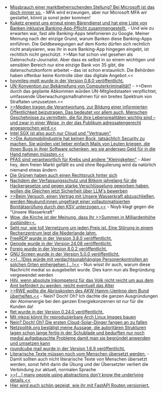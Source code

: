 * [Missbrauch einer marktbeherrschenden Stellung? Bei Microsoft ist das doch immer so.](https://www.borncity.com/blog/2024/08/26/microsoft-authenticator-zwang-obwohl-mfa-bereits-eingerichtet/) - MFA wird erzwungen, aber nur Microsoft MFA wir gestattet, könnt ja sonst jeder kommen!
* [Kuketz erweist uns erneut einen Bärendienst und hat eine Liste von Banken inklusive Banking-App-Pflicht zusammengestellt.](https://www.kuketz-blog.de/der-grosse-online-banking-und-tan-app-test/) - Und wie zu erwarten war, fast alle Banking-Apps telefonieren zu Google. Meiner Meinung nach der einzige Grund, warum Banken diese Banking-Apps einführen. Die Geldbewegungen auf dem Konto dürfen sich rechtlich nicht analysieren, was ihr in eure Banking-App hingegen eingebt, ist rechtlich nicht geschützt. >>Man hat schon viel gesehen als Datenschutz-Journalist. Aber dass es selbst in so einem wichtigen und sensiblen Bereich nur eine einzige Bank von 35 gibt, die datenschutzkonform arbeitet – das ist schon erstaunlich. Die Behörden haben offenbar keine Kontrolle über das digitale Angebot.<<
* [hoymiles-mqtt wurde in der Version 0.8.0 veröffentlicht.](https://github.com/wasilukm/hoymiles-mqtt/releases/tag/v0.8.0)
* [UN-Konvention zur Bekämpfung von Computerkriminalität?](https://netzpolitik.org/2024/un-cybercrime-convention-unveraendert-gravierende-maengel/) - >>Denn durch das geplante Abkommen würden UN-Mitgliedstaaten verpflichtet, umfassende Überwachungsmaßnahmen für ein breites Spektrum von Straftaten umzusetzen.<<
* [>>Medien tragen die Verantwortung, zur Bildung einer informierten Öffentlichkeit beizutragen. Das bedeutet vor allem auch, Menschen Geschehnisse zu vermitteln, die für ihre Lebensrealitäten wichtig sind – und zwar in einer Weise, in der das Publikum adressatengerecht angesprochen wird.<<](https://netzpolitik.org/2024/breakpoint-schluss-mit-brat-gib-mir-info/)
* [Intel SGX ist also auch nur Cloud und "Vertrauen"](https://blog.fefe.de/?ts=9832226f)
* [>>Die Automobilindustrie hat keinen Bock, tatsächlich Security zu machen. Sie würden viel lieber einfach Mails von Leuten kriegen, die ihnen Bugs in ihrer Software schenken, wo sie anderswo Geld für in die Hand nehmen müssten.<<](https://blog.fefe.de/?ts=9830d269)
* [PFAS sind verantwortlich für Krebs und andere "Kleinigkeiten"](https://blog.fefe.de/?ts=98331f37) - Aber hey, dem freien Markt gefällt es und ohne Regulierung wird da natürlich niemand etwas ändern
* [Die Grünen haben auch einen Rechtsruck hinter sich](https://blog.fefe.de/?ts=9831a69b)
* [Nachdem der Verfassungsschutz und Bitkom jahrelang für die Hackergesetze und gegen starke Verschlüsselung geworben haben, wollen die Gleichen jetzt Sicherheit über LLM's bewerben](https://blog.fefe.de/?ts=9831d303)
* [>>Beim Versuch, einen Vertrag mit Unsere Wasserkraft abzuschließen, werden Neukund:innen ungefragt einer vollautomatisierten Bonitätsprüfung durch den KSV unterzogen.<<](https://noyb.eu/de/unsere-wasserkraft-ksv-1870-clean-electricity-only-after-dirty-credit-check) - Noyb klagt gegen die "Unsere Wasserkraft"
* [Wow, die Kirche ist der Meinung, dass Ihr >>Summen in Milliardenhöhe zustünde<<.](https://tuxproject.de/blog/2024/08/zustehen/)
* [Seht nur, wie toll Vernetzung um jeden Preis ist. Eine Störung in einem Rechenzentrum legt die Niederlande lahm.](https://www.borncity.com/blog/2024/08/28/niederlande-rechenzentrumsstrung-legt-behrden-und-airport-eindhoven-lahm/)
* [FreeRDP wurde in der Version 3.8.0 veröffentlicht.](https://github.com/FreeRDP/FreeRDP/releases/tag/3.8.0)
* [Genode wurde in der Version 24.08 veröffentlicht.](https://github.com/genodelabs/genode/releases/tag/24.08)
* [Forejo wurde in der Version 8.0.2 veröffentlicht.](https://codeberg.org/forgejo/forgejo/releases/tag/v8.0.2)
* [GNU Screen wurde in der Version 5.0.0 veröffentlicht.](https://lwn.net/Articles/987700/)
* [>>[...]Dies würde mit verdachtsunabhängige Personenkontrollen an solchen Orten einhergehen.[...]<<](https://netzpolitik.org/2024/sicherheitspaket-der-bundesregierung-ueberwachung-wie-sie-buerger-erwarten/) - Nun wisst ihr auch, warum diese Nachricht medial so ausgebeitet wurde. Dies kann nun als Begründung vergewendet werden
* [Hihi, wenn absolute Inkompetenz für das Volk nicht reicht um aus dem Amt befördert zu werden, reicht eventuell das Alter](https://blog.fefe.de/?ts=982ddb2d)
* [>>RWE wollte die Abrisskosten des AKW Hamm-Uentrop dem Bund überhelfen.<<](https://blog.fefe.de/?ts=982f1462) - Nein? Doch! Oh? Ich dachte die ganzen Ausgründungen der Atomenergie bei den ganzen Energiekonzernen ist nur für die Kunden da!
* [flet wurde in der Version 0.24.0 veröffentlicht.](https://github.com/flet-dev/flet/releases/tag/v0.24.0)
* [Mit mkosi könnt Ihr reproduzierbare Arch Linux Images bauen](https://vdwaa.nl/mkosi-reproducible-arch-images.html)
* [Nein? Doch! Oh? Die ersten Cloud-Solar-Dinger fangen an zu fallen](https://www.borncity.com/blog/2024/08/31/schwachstellen-in-chinesischen-solarmanagern-solarman-deye/)
* [Netzpolitik.org bestätigt meine Aussage, die autoritären Strukturen lagen schon lange fertig in der Schublade und bedurften nur noch medial aufgebauschte Probleme damit man sie begründet anwenden und umsetzen kann](https://netzpolitik.org/2024/massnahmen-nach-solingen-autoritaere-zeitenwende-schluesselfertig/)
* [roundcube mail wurde in der Version 1.6.9 veröffentlicht.](https://github.com/roundcube/roundcubemail/releases/tag/1.6.9)
* [Literarische Texte müssen noch vom Menschen übersetzt werden.](https://netzpolitik.org/2024/ki-kann-keine-literatur-der-wert-menschlicher-uebersetzung/) - Damit sollten auch nicht literarische Texte von Menschen übersetzt werden, sonst fehlt darin die Übung und der Übersetzter verliert die Verbindung zur aktuell, normalen Sprache
* [>>[...] many people using abstractions don't know the underlying details.<<](https://utcc.utoronto.ca/~cks/space/blog/tech/AbstractionsHideUnderlyingDetails)
* [Hier wird euch schön gezeigt, wie ihr mit FastAPI Routen versioniert.](https://improveandrepeat.com/2024/08/python-friday-242-api-versioning-in-fastapi/)
